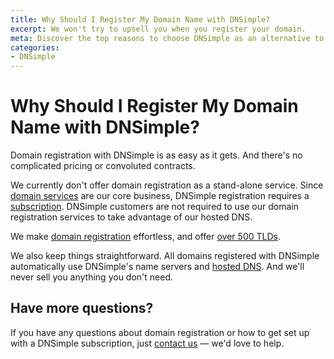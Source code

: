 ```yaml
---
title: Why Should I Register My Domain Name with DNSimple?
excerpt: We won't try to upsell you when you register your domain.
meta: Discover the top reasons to choose DNSimple as an alternative to GoDaddy for your DNS hosting needs, including seamless management, reliable performance, and exceptional expert support.
categories:
- DNSimple
---
```


# Why Should I Register My Domain Name with DNSimple?

Domain registration with DNSimple is as easy as it gets. And there's no complicated pricing or convoluted contracts.

We currently don't offer domain registration as a stand-alone service. Since [domain services](/articles/dnsimple-services) are our core business, DNSimple registration requires a [subscription](https://dnsimple.com/pricing). DNSimple customers are not required to use our domain registration services to take advantage of our hosted DNS.

We make [domain registration](/articles/registering-domain/) effortless, and offer [over 500 TLDs](https://dnsimple.com/tlds).

We also keep things straightforward. All domains registered with DNSimple automatically use DNSimple's name servers and [hosted DNS](https://dnsimple.com/products/dns-hosting). And we'll never sell you anything you don't need.

## Have more questions?

If you have any questions about domain registration or how to get set up with a DNSimple subscription, just [contact us](https://dnsimple.com/feedback) — we'd love to help.
